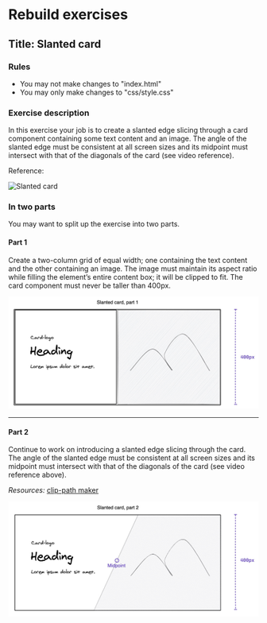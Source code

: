 # Rebuild exercises

## Title: Slanted card

### Rules

- You may not make changes to "index.html"
- You may only make changes to "css/style.css"

### Exercise description

In this exercise your job is to create a slanted edge slicing through a card component containing some text content and an image. The angle of the slanted edge must be consistent at all screen sizes and its midpoint must intersect with that of the diagonals of the card (see video reference).

Reference:

![Slanted card](readme-assets/slanted-card.gif "slanted card reference")

### In two parts

You may want to split up the exercise into two parts.

#### Part 1

Create a two-column grid of equal width; one containing the text content and the other containing an image. The image must maintain its aspect ratio while filling the element’s entire content box; it will be clipped to fit. The card component must never be taller than 400px.

![Slanted card part 1](readme-assets/slanted-1.jpg "slanted card part 1")

---

#### Part 2

Continue to work on introducing a slanted edge slicing through the card. The angle of the slanted edge must be consistent at all screen sizes and its midpoint must intersect with that of the diagonals of the card (see video reference above).

_Resources:_ [clip-path maker](https://bennettfeely.com/clippy/)

![Slanted card part 2](readme-assets/slanted-2.jpg "slanted card part 2")

